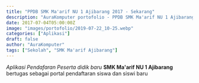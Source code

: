 ```yaml
---
title: "PPDB SMK Ma'arif NU 1 Ajibarang 2017 - Sekarang"
description: "AuraKomputer portofolio - PPDB SMK Ma'arif NU 1 Ajibarang 2017 - Sekarang"
date: 2017-07-04T05:00:00Z
image: "images/portofolio/2019-07-22_10-25.webp"
categories: ["Aplikasi"]
draft: false
author: "AuraKomputer"
tags: ["Sekolah", "SMK Ma'arif Ajibarang"]
---
```


<i>Aplikasi Pendafaran Peserta didik baru</i> <b>SMK Ma'arif NU 1
Ajibarang</b> bertugas sebagai portal pendaftaran siswa dan siswi baru
